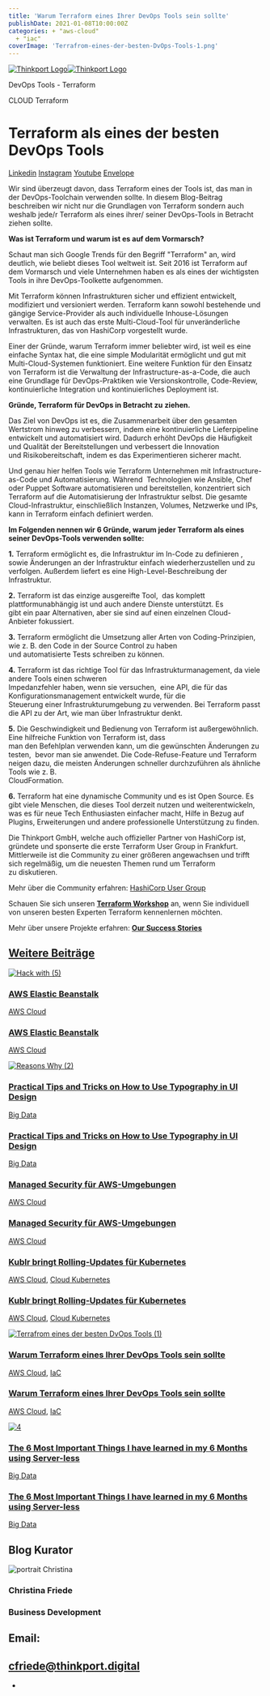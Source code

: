 ```yaml
---
title: 'Warum Terraform eines Ihrer DevOps Tools sein sollte'
publishDate: 2021-01-08T10:00:00Z
categories: + "aws-cloud"
  + "iac"
coverImage: 'Terrafrom-eines-der-besten-DvOps-Tools-1.png'
---
```


[![Thinkport Logo](images/Logo_horizontral_new-ovavzp5ztqmosy1yz1jrwr9fv5swhtoc0bky3tkc3g.png 'Logo Bright Colours')](https://thinkport.digital)[![Thinkport Logo](images/Logo_horizontral_new-ovavzp5ztqmosy1yz1jrwr9fv5swhtoc0bky3tkc3g.png 'Logo Bright Colours')](https://thinkport.digital)

DevOps Tools - Terraform

CLOUD Terraform

# Terraform als eines der besten DevOps Tools

[Linkedin](https://www.linkedin.com/company/11759873) [Instagram](https://www.instagram.com/thinkport/) [Youtube](https://www.youtube.com/channel/UCnke3WYRT6bxuMK2t4jw2qQ) [Envelope](mailto:tdrechsel@thinkport.digital)[](#linksection)

Wir sind überzeugt davon, dass Terraform eines der Tools ist, das man in der DevOps-Toolchain verwenden sollte. In diesem Blog-Beitrag beschreiben wir nicht nur die Grundlagen von Terraform sondern auch weshalb jede/r Terraform als eines ihrer/ seiner DevOps-Tools in Betracht ziehen sollte.

**Was ist Terraform und warum ist es auf dem Vormarsch?**

Schaut man sich Google Trends für den Begriff "Terraform" an, wird deutlich, wie beliebt dieses Tool weltweit ist. Seit 2016 ist Terraform auf dem Vormarsch und viele Unternehmen haben es als eines der wichtigsten Tools in ihre DevOps-Toolkette aufgenommen. 

Mit Terraform können Infrastrukturen sicher und effizient entwickelt, modifiziert und versioniert werden. Terraform kann sowohl bestehende und gängige Service-Provider als auch individuelle Inhouse-Lösungen verwalten. Es ist auch das erste Multi-Cloud-Tool für unveränderliche Infrastrukturen, das von HashiCorp vorgestellt wurde.

Einer der Gründe, warum Terraform immer beliebter wird, ist weil es eine einfache Syntax hat, die eine simple Modularität ermöglicht und gut mit Multi-Cloud-Systemen funktioniert. Eine weitere Funktion für den Einsatz von Terraform ist die Verwaltung der Infrastructure-as-a-Code, die auch eine Grundlage für DevOps-Praktiken wie Versionskontrolle, Code-Review, kontinuierliche Integration und kontinuierliches Deployment ist.

**Gründe, Terraform für DevOps in Betracht zu** **ziehen.**

Das Ziel von DevOps ist es, die Zusammenarbeit über den gesamten Wertstrom hinweg zu verbessern, indem eine kontinuierliche Lieferpipeline entwickelt und automatisiert wird. Dadurch erhöht DevOps die Häufigkeit und Qualität der Bereitstellungen und verbessert die Innovation und Risikobereitschaft, indem es das Experimentieren sicherer macht.

Und genau hier helfen Tools wie Terraform Unternehmen mit Infrastructure-as-Code und Automatisierung. Während  Technologien wie Ansible, Chef oder Puppet Software automatisieren und bereitstellen, konzentriert sich Terraform auf die Automatisierung der Infrastruktur selbst. Die gesamte Cloud-Infrastruktur, einschließlich Instanzen, Volumes, Netzwerke und IPs, kann in Terraform einfach definiert werden.

**Im Folgenden nennen wir 6 Gründe, warum jeder Terraform als eines seiner DevOps-Tools verwenden sollte:**

**1\.** Terraform ermöglicht es, die Infrastruktur im In-Code zu definieren , sowie Änderungen an der Infrastruktur einfach wiederherzustellen und zu verfolgen. Außerdem liefert es eine High-Level-Beschreibung der Infrastruktur.

**2.** Terraform ist das einzige ausgereifte Tool,  das komplett plattformunabhängig ist und auch andere Dienste unterstützt. Es  
gibt ein paar Alternativen, aber sie sind auf einen einzelnen Cloud-Anbieter fokussiert. 

**3.** Terraform ermöglicht die Umsetzung aller Arten von Coding-Prinzipien, wie z. B. den Code in der Source Control zu haben  
und automatisierte Tests schreiben zu können.

**4.** Terraform ist das richtige Tool für das Infrastrukturmanagement, da viele andere Tools einen schweren  
Impedanzfehler haben, wenn sie versuchen,  eine API, die für das Konfigurationsmanagement entwickelt wurde, für die  
Steuerung einer Infrastrukturumgebung zu verwenden. Bei Terraform passt die API zu der Art, wie man über Infrastruktur denkt.

**5.** Die Geschwindigkeit und Bedienung von Terraform ist außergewöhnlich. Eine hilfreiche Funktion von Terraform ist, dass  
man den Befehlplan verwenden kann, um die gewünschten Änderungen zu testen,  bevor man sie anwendet. Die Code-Refuse-Feature und Terraform neigen dazu, die meisten Änderungen schneller durchzuführen als ähnliche Tools wie z. B.  
CloudFormation.

**6.** Terraform hat eine dynamische Community und es ist Open Source. Es gibt viele Menschen, die dieses Tool derzeit nutzen und weiterentwickeln, was es für neue Tech Enthusiasten einfacher macht, Hilfe in Bezug auf Plugins, Erweiterungen und andere professionelle Unterstützung zu finden.

Die Thinkport GmbH, welche auch offizieller Partner von HashiCorp ist, gründete und sponserte die erste Terraform User Group in Frankfurt. Mittlerweile ist die Community zu einer größeren angewachsen und trifft sich regelmäßig, um die neuesten Themen rund um Terraform zu diskutieren.

Mehr über die Community erfahren: [HashiCorp User Group](https://www.meetup.com/de-DE/Frankfurt-HashiCorp-User-Group/) 

Schauen Sie sich unseren **[Terraform Workshop](https://thinkport.digital/terraform-fur-azure-lernen/)** an, wenn Sie individuell von unseren besten Experten Terraform kennenlernen möchten.

Mehr über unsere Projekte erfahren: [**Our Success Stories**](https://thinkport.digital/cloud-consulting-fur-deutsche-grosunternehmen/) 

## [Weitere Beiträge](https://thinkport.digital/blog)

[![Hack with (5)](images/Hack-with-5.png 'Hack with (5)')](https://thinkport.digital/aws-elastic-beanstalk-2/)

### [AWS Elastic Beanstalk](https://thinkport.digital/aws-elastic-beanstalk-2/ 'AWS Elastic Beanstalk')

[AWS Cloud](https://thinkport.digital/category/aws-cloud/)

### [AWS Elastic Beanstalk](https://thinkport.digital/aws-elastic-beanstalk-2/ 'AWS Elastic Beanstalk')

[AWS Cloud](https://thinkport.digital/category/aws-cloud/)

[![Reasons Why (2)](images/Reasons-Why-2.png 'Reasons Why (2)')](https://thinkport.digital/practical-tips-and-tricks-on-how-to-use-typography-in-ui-design/)

### [Practical Tips and Tricks on How to Use Typography in UI Design](https://thinkport.digital/practical-tips-and-tricks-on-how-to-use-typography-in-ui-design/ 'Practical Tips and Tricks on How to Use Typography in UI Design')

[Big Data](https://thinkport.digital/category/big-data/)

### [Practical Tips and Tricks on How to Use Typography in UI Design](https://thinkport.digital/practical-tips-and-tricks-on-how-to-use-typography-in-ui-design/ 'Practical Tips and Tricks on How to Use Typography in UI Design')

[Big Data](https://thinkport.digital/category/big-data/)

### [Managed Security für AWS-Umgebungen](https://thinkport.digital/neue-aws-funktionen-fur-speicher-und-dateisysteme-2/ 'Managed Security für AWS-Umgebungen')

[AWS Cloud](https://thinkport.digital/category/aws-cloud/)

### [Managed Security für AWS-Umgebungen](https://thinkport.digital/neue-aws-funktionen-fur-speicher-und-dateisysteme-2/ 'Managed Security für AWS-Umgebungen')

[AWS Cloud](https://thinkport.digital/category/aws-cloud/)

### [Kublr bringt Rolling-Updates für Kubernetes](https://thinkport.digital/kublr-rolling-updates-fuer-kubernetes/ 'Kublr bringt Rolling-Updates für Kubernetes')

[AWS Cloud](https://thinkport.digital/category/aws-cloud/), [Cloud Kubernetes](https://thinkport.digital/category/cloud-kubernetes/)

### [Kublr bringt Rolling-Updates für Kubernetes](https://thinkport.digital/kublr-rolling-updates-fuer-kubernetes/ 'Kublr bringt Rolling-Updates für Kubernetes')

[AWS Cloud](https://thinkport.digital/category/aws-cloud/), [Cloud Kubernetes](https://thinkport.digital/category/cloud-kubernetes/)

[![Terrafrom eines der besten DvOps Tools (1)](images/Terrafrom-eines-der-besten-DvOps-Tools-1-1024x696.png 'Terraform_DevOps Tools')](https://thinkport.digital/warum-terraform-einer-ihrer-devops-tools-sein-sollte/)

### [Warum Terraform eines Ihrer DevOps Tools sein sollte](https://thinkport.digital/warum-terraform-einer-ihrer-devops-tools-sein-sollte/ 'Warum Terraform eines Ihrer DevOps Tools sein sollte')

[AWS Cloud](https://thinkport.digital/category/aws-cloud/), [IaC](https://thinkport.digital/category/iac/)

### [Warum Terraform eines Ihrer DevOps Tools sein sollte](https://thinkport.digital/warum-terraform-einer-ihrer-devops-tools-sein-sollte/ 'Warum Terraform eines Ihrer DevOps Tools sein sollte')

[AWS Cloud](https://thinkport.digital/category/aws-cloud/), [IaC](https://thinkport.digital/category/iac/)

[![4](images/4-2.png '4')](https://thinkport.digital/the-6-most-important-things-i-have-learned-in-my-6-months-using-server-less/)

### [The 6 Most Important Things I have learned in my 6 Months using Server-less](https://thinkport.digital/the-6-most-important-things-i-have-learned-in-my-6-months-using-server-less/ 'The 6 Most Important Things I have learned in my 6 Months using Server-less')

[Big Data](https://thinkport.digital/category/big-data/)

### [The 6 Most Important Things I have learned in my 6 Months using Server-less](https://thinkport.digital/the-6-most-important-things-i-have-learned-in-my-6-months-using-server-less/ 'The 6 Most Important Things I have learned in my 6 Months using Server-less')

[Big Data](https://thinkport.digital/category/big-data/)

## Blog Kurator

![portrait Christina](images/Christina.png)

### Christina Friede

### Business Development

## Email:

## [cfriede@thinkport.digital](mailto:cfriede@thinkport.digital)

- [](https://www.linkedin.com/in/christina-friede-2a6426168/)
